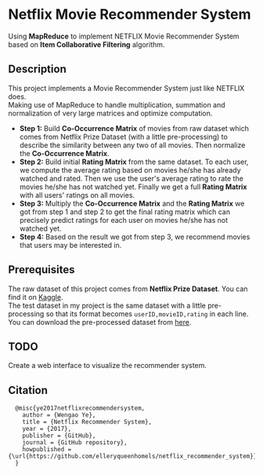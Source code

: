 # Netflix Movie Recommender System

Using <b>MapReduce</b> to implement NETFLIX Movie Recommender System based on <b>Item Collaborative Filtering</b> algorithm.

## Description
This project implements a Movie Recommender System just like NETFLIX does.<br/>Making use of MapReduce to handle multiplication, summation and normalization of very large matrices and optimize computation.<br/>
- <b>Step 1:</b> Build <b>Co-Occurrence Matrix</b> of movies from raw dataset which comes from Netflix Prize Dataset (with a little pre-processing) to describe the similarity between any two of all movies. Then normalize the <b>Co-Occurrence Matrix</b>.
- <b>Step 2:</b> Build initial <b>Rating Matrix</b> from the same dataset. To each user, we compute the average rating based on movies he/she has already watched and rated. Then we use the user's average rating to rate the movies he/she has not watched yet. Finally we get a full <b>Rating Matrix</b> with all users' ratings on all movies.
- <b>Step 3:</b> Multiply the <b>Co-Occurrence Matrix</b> and the <b>Rating Matrix</b> we got from step 1 and step 2 to get the final rating matrix which can precisely predict ratings for each user on movies he/she has not watched yet. 
- <b>Step 4:</b> Based on the result we got from step 3, we recommend movies that users may be interested in.

## Prerequisites
The raw dataset of this project comes from <b>Netflix Prize Dataset</b>. You can find it on [Kaggle](https://www.kaggle.com/netflix-inc/netflix-prize-data/data).<br/>The test dataset in my project is the same dataset with a little pre-processing so that its format becomes `userID,movieID,rating` in each line. You can download the pre-processed dataset from [here](https://s3-us-west-2.amazonaws.com/wengaoye/MovieBigDataSet.tar).

## TODO
Create a web interface to visualize the recommender system.

## Citation
```
  @misc{ye2017netflixrecommendersystem,
    author = {Wengao Ye},
    title = {Netflix Recommender System},
    year = {2017},
    publisher = {GitHub},
    journal = {GitHub repository},
    howpublished = {\url{https://github.com/elleryqueenhomels/netflix_recommender_system}}
  }
```
